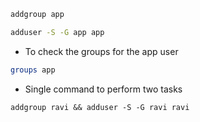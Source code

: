 ```bash
addgroup app
```

```bash
adduser -S -G app app
```

- To check the groups for the app user
```bash
groups app
```


- Single command to perform two tasks
```shell
addgroup ravi && adduser -S -G ravi ravi
```




